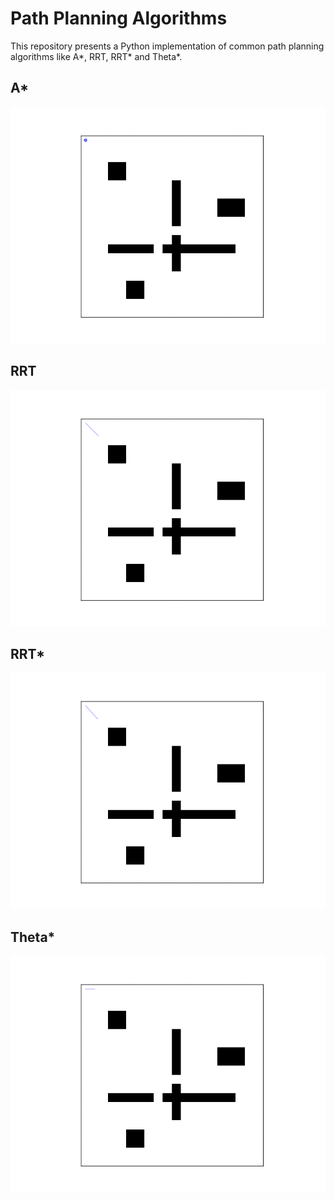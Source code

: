 # Path Planning Algorithms

This repository presents a Python implementation of common path planning algorithms like A*, RRT, RRT* and Theta*.

## A*

![A*](/assets/a_star.gif)

## RRT

![RRT](/assets/rrt.gif)

## RRT*

![RRT*](/assets/rrt_star.gif)

## Theta*

![Theta*](/assets/theta_star.gif)

